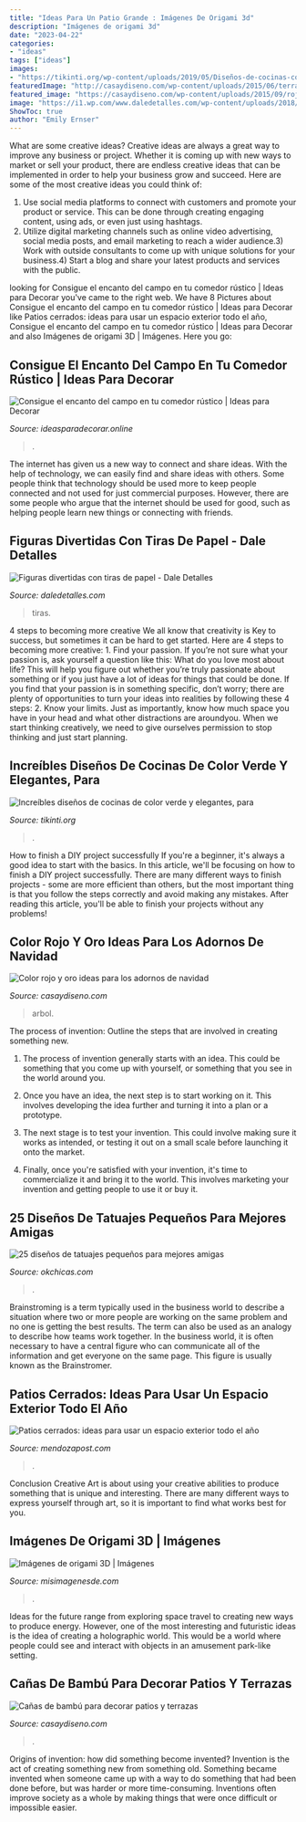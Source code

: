 ```yaml
---
title: "Ideas Para Un Patio Grande : Imágenes De Origami 3d"
description: "Imágenes de origami 3d"
date: "2023-04-22"
categories:
- "ideas"
tags: ["ideas"]
images:
- "https://tikinti.org/wp-content/uploads/2019/05/Diseños-de-cocinas-color-verde-07.jpg"
featuredImage: "http://casaydiseno.com/wp-content/uploads/2015/06/terraza-piedras-caña-bambu.jpg"
featured_image: "https://casaydiseno.com/wp-content/uploads/2015/09/rojo-oro-adornos-navidad-arbol-grande-regalos.jpg"
image: "https://i1.wp.com/www.daledetalles.com/wp-content/uploads/2018/03/figuras-divertidas-con-tiras-de-papel9.jpg?resize=500%2C888"
ShowToc: true
author: "Emily Ernser"
---
```



What are some creative ideas?
Creative ideas are always a great way to improve any business or project. Whether it is coming up with new ways to market or sell your product, there are endless creative ideas that can be implemented in order to help your business grow and succeed. Here are some of the most creative ideas you could think of:
1) Use social media platforms to connect with customers and promote your product or service. This can be done through creating engaging content, using ads, or even just using hashtags.
2) Utilize digital marketing channels such as online video advertising, social media posts, and email marketing to reach a wider audience.3) Work with outside consultants to come up with unique solutions for your business.4) Start a blog and share your latest products and services with the public.

	

		
looking for Consigue el encanto del campo en tu comedor rústico | Ideas para Decorar you've came to the right web. We have 8 Pictures about Consigue el encanto del campo en tu comedor rústico | Ideas para Decorar like Patios cerrados: ideas para usar un espacio exterior todo el año, Consigue el encanto del campo en tu comedor rústico | Ideas para Decorar and also Imágenes de origami 3D | Imágenes. Here you go:
		
    
## Consigue El Encanto Del Campo En Tu Comedor Rústico | Ideas Para Decorar

<img loading=lazy src="https://ideasparadecorar.online/wp-content/uploads/2019/02/ideas-para-decorar-comedores-rusticos.jpg" onerror="this.onerror=null;this.src='https://tse2.mm.bing.net/th?id=OIP.ZskpbkgAyqIXax1l2RWaPgHaE8&amp;pid=15.1';" alt="Consigue el encanto del campo en tu comedor rústico | Ideas para Decorar">

_Source: ideasparadecorar.online_

>. 

	

The internet has given us a new way to connect and share ideas. With the help of technology, we can easily find and share ideas with others. Some people think that technology should be used more to keep people connected and not used for just commercial purposes. However, there are some people who argue that the internet should be used for good, such as helping people learn new things or connecting with friends.

    
## Figuras Divertidas Con Tiras De Papel - Dale Detalles

<img loading=lazy src="https://i1.wp.com/www.daledetalles.com/wp-content/uploads/2018/03/figuras-divertidas-con-tiras-de-papel9.jpg?resize=500%2C888" onerror="this.onerror=null;this.src='https://tse3.mm.bing.net/th?id=OIP.7FvzDQdRyrb-L2I4IxkzdQHaNJ&amp;pid=15.1';" alt="Figuras divertidas con tiras de papel - Dale Detalles">

_Source: daledetalles.com_

>tiras. 

	

4 steps to becoming more creative
We all know that creativity is Key to success, but sometimes it can be hard to get started. Here are 4 steps to becoming more creative: 1. Find your passion. If you’re not sure what your passion is, ask yourself a question like this: What do you love most about life? This will help you figure out whether you’re truly passionate about something or if you just have a lot of ideas for things that could be done. If you find that your passion is in something specific, don’t worry; there are plenty of opportunities to turn your ideas into realities by following these 4 steps: 
2. Know your limits. Just as importantly, know how much space you have in your head and what other distractions are aroundyou. When we start thinking creatively, we need to give ourselves permission to stop thinking and just start planning.

    
## Increíbles Diseños De Cocinas De Color Verde Y Elegantes, Para

<img loading=lazy src="https://tikinti.org/wp-content/uploads/2019/05/Diseños-de-cocinas-color-verde-07.jpg" onerror="this.onerror=null;this.src='https://tse2.mm.bing.net/th?id=OIP.AlalvwudD5KifdTDw-An1QHaFC&amp;pid=15.1';" alt="Increíbles diseños de cocinas de color verde y elegantes, para">

_Source: tikinti.org_

>. 

	

How to finish a DIY project successfully
If you're a beginner, it's always a good idea to start with the basics. In this article, we'll be focusing on how to finish a DIY project successfully. There are many different ways to finish projects - some are more efficient than others, but the most important thing is that you follow the steps correctly and avoid making any mistakes. After reading this article, you'll be able to finish your projects without any problems!

    
## Color Rojo Y Oro Ideas Para Los Adornos De Navidad

<img loading=lazy src="https://casaydiseno.com/wp-content/uploads/2015/09/rojo-oro-adornos-navidad-arbol-grande-regalos.jpg" onerror="this.onerror=null;this.src='https://tse1.mm.bing.net/th?id=OIP.-SamPZK0ysk8BXUiGotMMQHaLH&amp;pid=15.1';" alt="Color rojo y oro ideas para los adornos de navidad">

_Source: casaydiseno.com_

>arbol. 

	

The process of invention: Outline the steps that are involved in creating something new.
1. The process of invention generally starts with an idea. This could be something that you come up with yourself, or something that you see in the world around you.
2. Once you have an idea, the next step is to start working on it. This involves developing the idea further and turning it into a plan or a prototype.

3. The next stage is to test your invention. This could involve making sure it works as intended, or testing it out on a small scale before launching it onto the market.

4. Finally, once you're satisfied with your invention, it's time to commercialize it and bring it to the world. This involves marketing your invention and getting people to use it or buy it.

    
## 25 Diseños De Tatuajes Pequeños Para Mejores Amigas

<img loading=lazy src="http://www.okchicas.com/wp-content/uploads/2016/01/30-tatuajes-solo-para-mejores-amigas-11.jpg" onerror="this.onerror=null;this.src='https://tse2.mm.bing.net/th?id=OIP.0XYYpHHseOIpH8_H4q3pBAHaHX&amp;pid=15.1';" alt="25 diseños de tatuajes pequeños para mejores amigas">

_Source: okchicas.com_

>. 

	

Brainstroming is a term typically used in the business world to describe a situation where two or more people are working on the same problem and no one is getting the best results. The term can also be used as an analogy to describe how teams work together. In the business world, it is often necessary to have a central figure who can communicate all of the information and get everyone on the same page. This figure is usually known as the Brainstromer.

    
## Patios Cerrados: Ideas Para Usar Un Espacio Exterior Todo El Año

<img loading=lazy src="https://www.mendozapost.com/files/image/300/300648/607ade28badd7_570_882!.jpg?s=8d007319c6d03b0a928c97bbc3542a9c&amp;d=1618665004" onerror="this.onerror=null;this.src='https://tse4.mm.bing.net/th?id=OIP.1-QlR37ASeDU4xXAChjOHgHaLd&amp;pid=15.1';" alt="Patios cerrados: ideas para usar un espacio exterior todo el año">

_Source: mendozapost.com_

>. 

	

Conclusion
Creative Art is about using your creative abilities to produce something that is unique and interesting. There are many different ways to express yourself through art, so it is important to find what works best for you.

    
## Imágenes De Origami 3D | Imágenes

<img loading=lazy src="https://misimagenesde.com/wp-content/uploads/2017/04/origami-3d-2.jpg" onerror="this.onerror=null;this.src='https://tse4.mm.bing.net/th?id=OIP.MrTpSpvspk5h546iXjv1wwHaKx&amp;pid=15.1';" alt="Imágenes de origami 3D | Imágenes">

_Source: misimagenesde.com_

>. 

	

Ideas for the future range from exploring space travel to creating new ways to produce energy. However, one of the most interesting and futuristic ideas is the idea of creating a holographic world. This would be a world where people could see and interact with objects in an amusement park-like setting.

    
## Cañas De Bambú Para Decorar Patios Y Terrazas

<img loading=lazy src="http://casaydiseno.com/wp-content/uploads/2015/06/terraza-piedras-caña-bambu.jpg" onerror="this.onerror=null;this.src='https://tse2.mm.bing.net/th?id=OIP.itGkfYIPL2nd8xTUBT2DRgHaJ4&amp;pid=15.1';" alt="Cañas de bambú para decorar patios y terrazas">

_Source: casaydiseno.com_

>. 

	

Origins of invention: how did something become invented?
Invention is the act of creating something new from something old. Something became invented when someone came up with a way to do something that had been done before, but was harder or more time-consuming. Inventions often improve society as a whole by making things that were once difficult or impossible easier.

